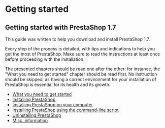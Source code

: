 # Getting started

## Getting started with PrestaShop 1.7 <a href="#gettingstarted-gettingstartedwithprestashop1.7" id="gettingstarted-gettingstartedwithprestashop1.7"></a>

This guide was written to help you download and install PrestaShop 1.7.

Every step of the process is detailed, with tips and indications to help you get the most of PrestaShop. Make sure to read the instructions at least once before proceeding with the installation.

The presented chapters should be read one after the other: for instance, the "What you need to get started" chapter should be read first. No instruction should be skipped, as having a correct environment for your installation of PrestaShop is essential for its health and its growth.

* [What you need to get started](what-you-need-to-get-started.md)
* [Installing PrestaShop](installing-prestashop.md)
* [Installing PrestaShop on your computer](installing-prestashop-computer.md)
* [Installing PrestaShop using the command-line script](installing-prestashop-using-command-line-script.md)
* [Uninstalling PrestaShop](uninstalling-prestashop.md)
* [Misc. information](misc-information.md)
